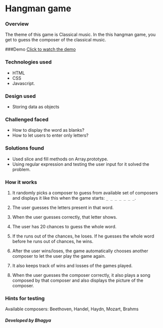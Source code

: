 # Hangman game

### Overview
The theme of this game is Classical music. In the this hangman game, you get to guess the composer of the classical music.

###Demo
[Click to watch the demo](https://thawing-shore-39948.herokuapp.com)

### Technologies used
* HTML
* CSS
* Javascript. 

### Design used
* Storing data as objects

### Challenged faced
* How to display the word as blanks?
* How to let users to enter only letters?

### Solutions found
* Used slice and fill methods on Array.prototype.
* Using regular expression and testing the user input for it solved the problem. 

### How it works
1. It randomly picks a composer to guess from available set of composers and  displays it like this when the game starts:      `_ _ _ _ _ _ _`.

2. The user guesses the letters present in that word. 

3. When the user guesses correctly, that letter shows.

4. The user has 20 chances to guess the whole word.

5. If the runs out of the chances, he loses. If he guesses the whole word before he runs out of chances, he wins.

6. After the user wins/loses, the game automatically chooses another composer to let the user play the game again.

7. It also keeps track of wins and losses of the games played.

8. When the user guesses the composer correctly, it also plays a song composed by that composer and also displays the picture of the composer.

### Hints for testing

Available composers: Beethoven, Handel, Haydn, Mozart, Brahms

##### Developed by Bhagya

